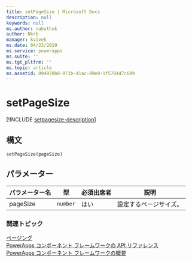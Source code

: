 ```yaml
---
title: setPageSize | Microsoft Docs
description: null
keywords: null
ms.author: nabuthuk
author: Nkrb
manager: kvivek
ms.date: 04/23/2019
ms.service: powerapps
ms.suite: ''
ms.tgt_pltfrm: ''
ms.topic: article
ms.assetid: 094978b8-971b-41ac-89e9-1f578447c689
---
```


# <a name="setpagesize"></a>setPageSize

[!INCLUDE [setpagesize-description](includes/setpagesize-description.md)]

## <a name="syntax"></a>構文

`setPageSize(pageSize)`

## <a name="parameters"></a>パラメーター

| パラメーター名|型|必須出席者|説明|
| ------------- |----|--------|-----------|
|pageSize|`number`|はい|設定するページサイズ。|


### <a name="related-topics"></a>関連トピック

[ページング](../paging.md)<br/>
[PowerApps コンポーネント フレームワークの API リファレンス](../../reference/index.md)<br/>
[PowerApps コンポーネント フレームワークの概要](../../overview.md)